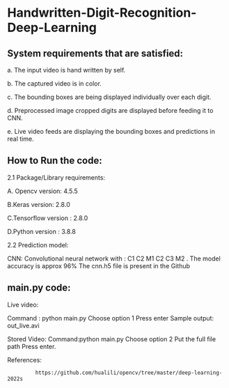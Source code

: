 # Handwritten-Digit-Recognition-Deep-Learning

## System requirements that are satisfied:

a. The input video is hand written by self.

b. The captured video is in color.

c. The bounding boxes are being displayed individually over each digit.

d. Preprocessed image cropped digits are displayed before feeding it to CNN.

e. Live video feeds are displaying the bounding boxes and predictions in real time.

## How to Run the code:

2.1 Package/Library requirements:

A. Opencv version: 4.5.5

B.Keras version: 2.8.0

C.Tensorflow version : 2.8.0

D.Python version : 3.8.8

2.2 Prediction model:

CNN: Convolutional neural network with :
C1 C2 M1 C2 C3 M2 .
The model accuracy is approx 96%
The cnn.h5 file is present in the Github 

## main.py code:
Live video:

Command : python main.py
Choose option 1
Press enter
Sample output: out_live.avi

Stored Video:
Command:python main.py
Choose option 2
Put the full file path
Press enter.

References:  

             https://github.com/hualili/opencv/tree/master/deep-learning-2022s

        
            
